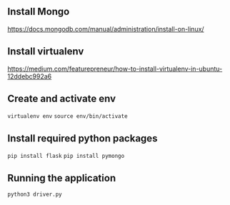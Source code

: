 ## Install Mongo
https://docs.mongodb.com/manual/administration/install-on-linux/

## Install virtualenv
https://medium.com/featurepreneur/how-to-install-virtualenv-in-ubuntu-12ddebc992a6

## Create and activate env
`virtualenv env`
`source env/bin/activate`

## Install required python packages
`pip install flask`
`pip install pymongo`

## Running the application
`python3 driver.py`
